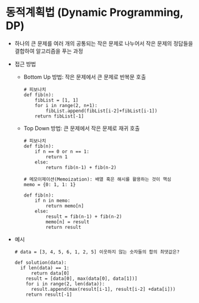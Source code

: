 # 동적계획법 (Dynamic Programming, DP)



- 하나의 큰 문제를 여러 개의 공통되는 작은 문제로 나누어서 작은 문제의 정답들을 결합하여 알고리즘을 푸는 과정

- 접근 방법

  - Bottom Up 방법: 작은 문제에서 큰 문제로 반복문 호출

    ```
    # 피보나치 
    def fib(n):
    	fibList = [1, 1]
    	for i in range(2, n+1):
    		fibList.append(fibList[i-2]+fibList[i-1])
        return fibList[-1]
    ```

  - Top Down 방법: 큰 문제에서 작은 문제로 재귀 호출

    ```
    # 피보나치
    def fib(n):
    	if n == 0 or n == 1:
    		return 1
        else:
        	return fib(n-1) + fib(n-2)
        	
    # 메모이제이션(Memoization): 배열 혹은 해시를 활용하는 것이 핵심
    memo = {0: 1, 1: 1}
    
    def fib(n):
    	if n in memo:
    		return memo[n]
    	else:
    		result = fib(n-1) + fib(n-2)
    		memo[n] = result
    		return result 
    ```


- 예시

  ```
  # data = [3, 4, 5, 6, 1, 2, 5] 이웃하지 않는 숫자들의 합의 최댓값은?
  
  def solution(data):
  	if len(data) == 1:
  		return data[0]
      result = [data[0], max(data[0], data[1])]
      for i in range(2, len(data)):
      	result.append(max(result[i-1], result[i-2] +data[i]))
      return result[-1]
  ```

  
